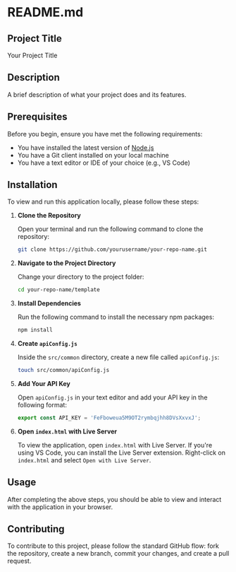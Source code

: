 # README.md

## Project Title

Your Project Title

## Description

A brief description of what your project does and its features.

## Prerequisites

Before you begin, ensure you have met the following requirements:

- You have installed the latest version of [Node.js](https://nodejs.org/en/download/)
- You have a Git client installed on your local machine
- You have a text editor or IDE of your choice (e.g., VS Code)

## Installation

To view and run this application locally, please follow these steps:

1. **Clone the Repository**

   Open your terminal and run the following command to clone the repository:

   ```bash
   git clone https://github.com/yourusername/your-repo-name.git
   ```

2. **Navigate to the Project Directory**

   Change your directory to the project folder:

   ```bash
   cd your-repo-name/template
   ```

3. **Install Dependencies**

   Run the following command to install the necessary npm packages:

   ```bash
   npm install
   ```

4. **Create `apiConfig.js`**

   Inside the `src/common` directory, create a new file called `apiConfig.js`:

   ```bash
   touch src/common/apiConfig.js
   ```

5. **Add Your API Key**

   Open `apiConfig.js` in your text editor and add your API key in the following format:

   ```javascript
   export const API_KEY = 'FeFboweua5M9OT2rymbqjhh8DVsXxvxJ';
   ```

6. **Open `index.html` with Live Server**

   To view the application, open `index.html` with Live Server. If you're using VS Code, you can install the Live Server extension. Right-click on `index.html` and select `Open with Live Server`.

## Usage

After completing the above steps, you should be able to view and interact with the application in your browser.

## Contributing

To contribute to this project, please follow the standard GitHub flow: fork the repository, create a new branch, commit your changes, and create a pull request.
